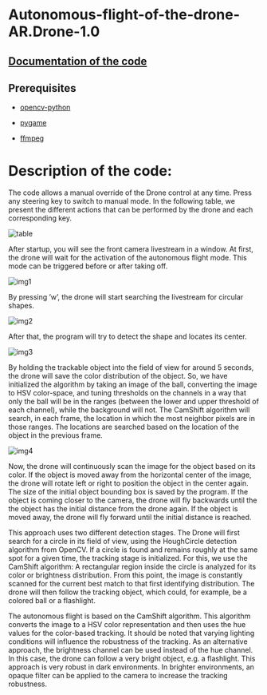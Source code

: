 # Autonomous-flight-of-the-drone-AR.Drone-1.0

## [Documentation of the code](https://github.com/MohamedChaabane2/Autonomous-flight-of-the-drone-AR.Drone-1.0/blob/master/Documentation.pdf)

## Prerequisites

- [opencv-python](https://pypi.org/project/opencv-python/) 

- [pygame](https://www.lfd.uci.edu/~gohlke/pythonlibs/#pygame) 

- [ffmpeg](https://github.com/kkroening/ffmpeg-python) 

# Description of the code:

The code allows a manual override of the Drone control at any time. Press any steering
key to switch to manual mode. In the following table, we present the different actions that
can be performed by the drone and each corresponding key.

![table](https://github.com/MohamedChaabane2/Autonomous-flight-of-the-drone-AR.Drone-1.0/blob/master/img/table.png)


After startup, you will see the front camera livestream in a window. At first, the drone
will wait for the activation of the autonomous flight mode. This mode can be triggered
before or after taking off.

![img1](https://github.com/MohamedChaabane2/Autonomous-flight-of-the-drone-AR.Drone-1.0/blob/master/img/img1.png)

By pressing ’w’, the drone will start searching the livestream for circular shapes.

![img2](https://github.com/MohamedChaabane2/Autonomous-flight-of-the-drone-AR.Drone-1.0/blob/master/img/img2.png)

After that, the program will try to detect the shape and locates its center.

![img3](https://github.com/MohamedChaabane2/Autonomous-flight-of-the-drone-AR.Drone-1.0/blob/master/img/img3.png)

By holding the trackable object into the field of view for around 5 seconds, the drone
will save the color distribution of the object. So, we have initialized the algorithm by taking
an image of the ball, converting the image to HSV color-space, and tuning thresholds
on the channels in a way that only the ball will be in the ranges (between the lower and
upper threshold of each channel), while the background will not. The CamShift algorithm
will search, in each frame, the location in which the most neighbor pixels are in those
ranges. The locations are searched based on the location of the object in the previous
frame.

![img4](https://github.com/MohamedChaabane2/Autonomous-flight-of-the-drone-AR.Drone-1.0/blob/master/img/img4.png)

Now, the drone will continuously scan the image for the object based on its color. If
the object is moved away from the horizontal center of the image, the drone will rotate left
or right to position the object in the center again. The size of the initial object bounding
box is saved by the program. If the object is coming closer to the camera, the drone will
fly backwards until the the object has the initial distance from the drone again. If the
object is moved away, the drone will fly forward until the initial distance is reached.

This approach uses two different detection stages. The Drone will first search for a circle
in its field of view, using the HoughCircle detection algorithm from OpenCV. If a circle is
found and remains roughly at the same spot for a given time, the tracking stage is initialized.
For this, we use the CamShift algorithm: A rectangular region inside the circle is
analyzed for its color or brightness distribution. From this point, the image is constantly
scanned for the current best match to that first identifying distribution. The drone will
then follow the tracking object, which could, for example, be a colored ball or a flashlight.

The autonomous flight is based on the CamShift algorithm. This algorithm converts
the image to a HSV color representation and then uses the hue values for the color-based
tracking. It should be noted that varying lighting conditions will influence the robustness
of the tracking. As an alternative approach, the brightness channel can be used instead of
the hue channel. In this case, the drone can follow a very bright object, e.g. a flashlight.
This approach is very robust in dark environments. In brighter environments, an opaque filter can be applied to the camera to increase the tracking robustness.
